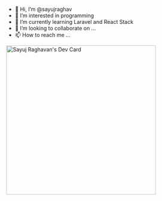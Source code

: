 - 👋 Hi, I’m @sayujraghav
- 👀 I’m interested in programming
- 🌱 I’m currently learning Laravel and React Stack
- 💞️ I’m looking to collaborate on ...
- 📫 How to reach me ...

<!---
sayujraghav/sayujraghav is a ✨ special ✨ repository because its `README.md` (this file) appears on your GitHub profile.
You can click the Preview link to take a look at your changes.
--->
<a href="https://app.daily.dev/sayuj3"><img src="https://api.daily.dev/devcards/446863360527472e83b7b05946c7e47d.png?r=crz" width="400" alt="Sayuj Raghavan's Dev Card"/></a>
